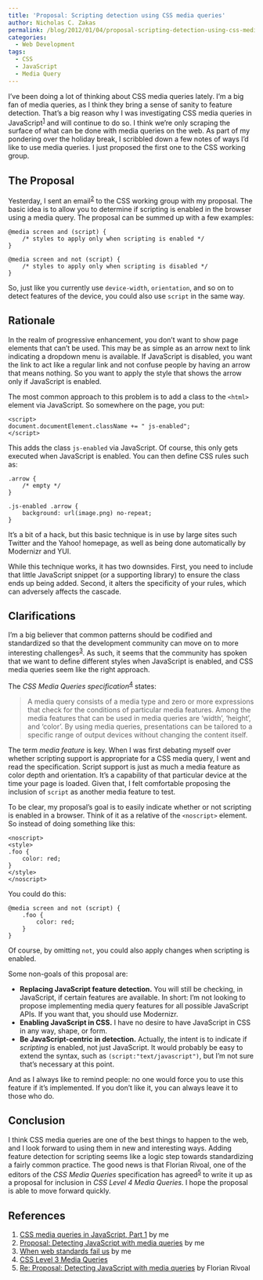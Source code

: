 ```yaml
---
title: 'Proposal: Scripting detection using CSS media queries'
author: Nicholas C. Zakas
permalink: /blog/2012/01/04/proposal-scripting-detection-using-css-media-queries/
categories:
  - Web Development
tags:
  - CSS
  - JavaScript
  - Media Query
---
```

I&#8217;ve been doing a lot of thinking about CSS media queries lately. I&#8217;m a big fan of media queries, as I think they bring a sense of sanity to feature detection. That&#8217;s a big reason why I was investigating CSS media queries in JavaScript<sup>[1]</sup> and will continue to do so. I think we&#8217;re only scraping the surface of what can be done with media queries on the web. As part of my pondering over the holiday break, I scribbled down a few notes of ways I&#8217;d like to use media queries. I just proposed the first one to the CSS working group.

## The Proposal

Yesterday, I sent an email<sup>[2]</sup> to the CSS working group with my proposal. The basic idea is to allow you to determine if scripting is enabled in the browser using a media query. The proposal can be summed up with a few examples:

    @media screen and (script) {
        /* styles to apply only when scripting is enabled */
    }
    
    @media screen and not (script) {
        /* styles to apply only when scripting is disabled */
    }

So, just like you currently use `device-width`, `orientation`, and so on to detect features of the device, you could also use `script` in the same way. 

## Rationale

In the realm of progressive enhancement, you don&#8217;t want to show page elements that can&#8217;t be used. This may be as simple as an arrow next to link indicating a dropdown menu is available. If JavaScript is disabled, you want the link to act like a regular link and not confuse people by having an arrow that means nothing. So you want to apply the style that shows the arrow only if JavaScript is enabled.

The most common approach to this problem is to add a class to the `<html>` element via JavaScript. So somewhere on the page, you put:

    <script>
    document.documentElement.className += " js-enabled";
    </script>

This adds the class `js-enabled` via JavaScript. Of course, this only gets executed when JavaScript is enabled. You can then define CSS rules such as:

    .arrow {
        /* empty */
    }
    
    .js-enabled .arrow {
        background: url(image.png) no-repeat;
    }

It&#8217;s a bit of a hack, but this basic technique is in use by large sites such Twitter and the Yahoo! homepage, as well as being done automatically by Modernizr and YUI. 

While this technique works, it has two downsides. First, you need to include that little JavaScript snippet (or a supporting library) to ensure the class ends up being added. Second, it alters the specificity of your rules, which can adversely affects the cascade. 

## Clarifications

I&#8217;m a big believer that common patterns should be codified and standardized so that the development community can move on to more interesting challenges<sup>[3]</sup>. As such, it seems that the community has spoken that we want to define different styles when JavaScript is enabled, and CSS media queries seem like the right approach.

The <cite>CSS Media Queries specification</cite><sup>[4]</sup> states:

> A media query consists of a media type and zero or more expressions that check for the conditions of particular media features. Among the media features that can be used in media queries are &#8216;width&#8217;, &#8216;height&#8217;, and &#8216;color&#8217;. By using media queries, presentations can be tailored to a specific range of output devices without changing the content itself.

The term *media feature* is key. When I was first debating myself over whether scripting support is appropriate for a CSS media query, I went and read the specification. Script support is just as much a media feature as color depth and orientation. It&#8217;s a capability of that particular device at the time your page is loaded. Given that, I felt comfortable proposing the inclusion of `script` as another media feature to test. 

To be clear, my proposal&#8217;s goal is to easily indicate whether or not scripting is enabled in a browser. Think of it as a relative of the `<noscript>` element. So instead of doing something like this:

    <noscript>
    <style>
    .foo {
        color: red;
    }
    </style>
    </noscript>

You could do this:

    @media screen and not (script) {
        .foo {
            color: red;
        }
    }

Of course, by omitting `not`, you could also apply changes when scripting is enabled.

Some non-goals of this proposal are:

  * **Replacing JavaScript feature detection.** You will still be checking, in JavaScript, if certain features are available. In short: I&#8217;m not looking to propose implementing media query features for all possible JavaScript APIs. If you want that, you should use Modernizr.
  * **Enabling JavaScript in CSS.** I have no desire to have JavaScript in CSS in any way, shape, or form.
  * **Be JavaScript-centric in detection.** Actually, the intent is to indicate if *scripting* is enabled, not just JavaScript. It would probably be easy to extend the syntax, such as `(script:"text/javascript")`, but I&#8217;m not sure that&#8217;s necessary at this point.

And as I always like to remind people: no one would force you to use this feature if it&#8217;s implemented. If you don&#8217;t like it, you can always leave it to those who do.

## Conclusion

I think CSS media queries are one of the best things to happen to the web, and I look forward to using them in new and interesting ways. Adding feature detection for scripting seems like a logic step towards standardizing a fairly common practice. The good news is that Florian Rivoal, one of the editors of the <cite>CSS Media Queries</cite> specification has agreed<sup>[5]</sup> to write it up as a proposal for inclusion in <cite>CSS Level 4 Media Queries</cite>. I hope the proposal is able to move forward quickly.

## References

  1. [CSS media queries in JavaScript, Part 1][1] by me
  2. [Proposal: Detecting JavaScript with media queries][2] by me
  3. [When web standards fail us][3] by me
  4. [CSS Level 3 Media Queries][4]
  5. [Re: Proposal: Detecting JavaScript with media queries][5] by Florian Rivoal

 [1]: {{site.url}}/blog/2012/01/03/css-media-queries-in-javascript-part-1/
 [2]: http://lists.w3.org/Archives/Public/www-style/2012Jan/0034.html
 [3]: {{site.url}}/blog/2011/10/03/when-web-standards-fail-us/
 [4]: http://www.w3.org/TR/css3-mediaqueries/
 [5]: http://lists.w3.org/Archives/Public/www-style/2012Jan/0046.html
